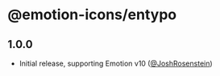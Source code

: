 # @emotion-icons/entypo

## 1.0.0

- Initial release, supporting Emotion v10 ([@JoshRosenstein](https://github.com/JoshRosenstein))
